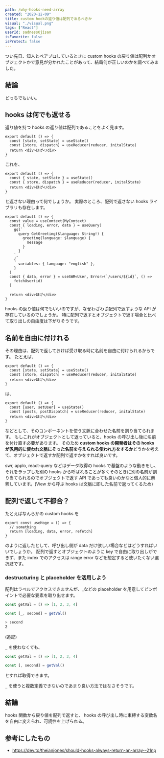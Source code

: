 ```yaml
---
path: /why-hooks-need-array
created: "2020-12-09"
title: custom hookの返り値は配列であるべきか
visual: "./visual.png"
tags: ["React"]
userId: sadnessOjisan
isFavorite: false
isProtect: false
---
```


つい先日、知人とペアプロしているときに custom hooks の戻り値は配列かオブジェクトかで意見が分かれたことがあって、結局何が正しいのかを調べてみました。

## 結論

どっちでもいい。

## hooks は何でも返せる

返り値を持つ hooks の返り値は配列であることをよく見ます。

```tsx
export default () => {
  const [state, setState] = useState()
  const [store, dispatch] = useReducer(reducer, initalState)
  return <div>ほげ</div>
}
```

これを、

```tsx
export default () => {
  const { state, setState } = useState()
  const { store, dispatch } = useReducer(reducer, initalState)
  return <div>ほげ</div>
}
```

と返さない理由って何でしょうか。
実際のところ、配列で返さない hooks ライブラリも存在します。

```tsx
export default () => {
  const value = useContext(MyContext)
  const { loading, error, data } = useQuery(
    gql`
      query GetGreeting($language: String!) {
        greeting(language: $language) {
          message
        }
      }
    `,
    {
      variables: { language: "english" },
    }
  )
  const { data, error } = useSWR<User, Error>(`/users/${id}`, () =>
    fetchUser(id)
  )

  return <div>ほげ</div>
}
```

hooks の返り値は何でもいいのですが、なぜわざわざ配列で返すような API が存在しているのでしょうか。
特に配列で返すとオブジェクトで返す場合と比べて取り出しの自由度は下がりそうです。

## 名前を自由に付けれる

その理由は、配列で返しておけば受け取る時に名前を自由に付けられるからです。
たとえば、

```tsx
export default () => {
  const [state, setState] = useState()
  const [store, dispatch] = useReducer(reducer, initalState)
  return <div>ほげ</div>
}
```

は、

```tsx
export default () => {
  const [user, setUser] = useState()
  const [posts, postDispatch] = useReducer(reducer, initalState)
  return <div>ほげ</div>
}
```

などとして、そのコンポーネントを使う文脈に合わせた名前を割り当てられます。
もしこれがオブジェクトとして返っていると、hooks の呼び出し後に名前を付け直す必要があります。
そのため **custom hooks の開発者はその hooks が汎用的に使われ文脈にそった名前を与えられる使われ方をするか**どうかを考えて、オブジェクトで返すか配列で返すかをすれば良いです。

swr, applo, react-query などはデータ取得の hooks で基盤のような動きをし、それをラップした別の hooks から呼ばれることが多くそのときに別の名前が割り当てられるのでオブジェクトで返す API であっても良いのかなと個人的に解釈しています。(View から呼ぶ hooks は文脈に即した名前で返ってくるため)

## 配列で返して不都合？

たとえばなんらかの custom hooks を

```tsx
export const useHoge = () => {
  // something
  return [loading, data, error, refetch]
}
```

のように返したとして、呼び出し側が data だけ欲しい場合などはどうすればいいでしょうか。
配列で返すとオブジェクトのように key で自由に取り出しができず、また index でのアクセスは range error などを想定すると使いたくない選択肢です。

### destructuring と placeholder を活用しよう

配列はラベルでアクセスできませんが、\_などの placeholder を用意してピンポイントで必要な要素を取り出せます。

```ts
const getVal = () => [1, 2, 3, 4]

const [_, second] = getVal()
```

```sh
> second
2
```

(追記)

`_` を使わなくても、

```ts
const getVal = () => [1, 2, 3, 4]

const [, second] = getVal()
```

とすれば取得できます。

`_` を使うと複数定義できないのであまり良い方法ではなさそうです。

## 結論

hooks 関数から戻り値を配列で返すと、 hooks の呼び出し時に束縛する変数名を自由に変えられ、可読性を上げられる。

## 参考にしたもの

- https://dev.to/theianjones/should-hooks-always-return-an-array--21np

